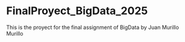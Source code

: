 # FinalProyect_BigData_2025
This is the proyect for the final assignment of BigData by Juan Murillo Murillo
